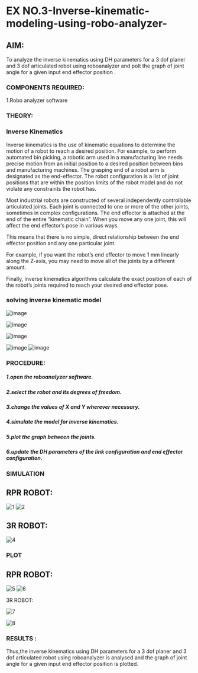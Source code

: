 # EX NO.3-Inverse-kinematic-modeling-using-robo-analyzer-

 
## AIM: 
To analyze the inverse kinematics using DH parameters for a 3 dof planer and 3 dof articulated robot using roboanalyzer and polt the graph of joint angle for a given  input end effector position .


### COMPONENTS REQUIRED:
1.Robo analyzer software  


### THEORY: 
  
### Inverse Kinematics
 

Inverse kinematics is the use of kinematic equations to determine the motion of a robot to reach a desired position. For example, to perform automated bin picking, a robotic arm used in a manufacturing line needs precise motion from an initial position to a desired position between bins and manufacturing machines. The grasping end of a robot arm is designated as the end-effector. The robot configuration is a list of joint positions that are within the position limits of the robot model and do not violate any constraints the robot has.

 Most industrial robots are constructed of several independently controllable articulated joints. Each joint is connected to one or more of the other joints, sometimes in complex configurations. The end effector is attached at the end of the entire “kinematic chain”. When you move any one joint, this will affect the end effector’s pose in various ways.

This means that there is no simple, direct relationship between the end effector position and any one particular joint.

For example, if you want the robot’s end effector to move 1 mm linearly along the Z-axis, you may need to move all of the joints by a different amount.

Finally, inverse kinematics algorithms calculate the exact position of each of the robot’s joints required to reach your desired end effector pose.

### solving inverse kinematic model 
![image](https://user-images.githubusercontent.com/36288975/170622829-3fe97ef7-8ef1-44af-afae-b0954871aa0c.png)


![image](https://user-images.githubusercontent.com/36288975/170622902-f48fd9c7-f2ec-4fd5-904b-ea51be8298c3.png)

![image](https://user-images.githubusercontent.com/36288975/170622934-a3fd7f77-7eb2-4408-b66d-d6e3adbd1f99.png)

![image](https://user-images.githubusercontent.com/36288975/170622982-9c4d8b23-1563-4e17-9616-87bcc4f4501d.png)
![image](https://user-images.githubusercontent.com/36288975/170623020-f27efc12-bb58-4f62-840d-af544ac6689e.png)

### PROCEDURE:
##### 1.open the roboanalyzer software.
##### 2.select the robot and its degrees of freedom.
##### 3.change the values of X and Y wherever necessary.
##### 4.simulate the model for inverse kinematics.
##### 5.plot the graph between the joints.
##### 6.update the DH parameters of the link configuration and end effector configuration.







### SIMULATION 
## RPR ROBOT:
![1](https://github.com/IamShakthi/Inverse-kinematic-modeling-using-robo-analyzer-/assets/117913445/68a94d7e-c2f3-4105-9b83-ca3e4e79ff7d)
![2](https://github.com/IamShakthi/Inverse-kinematic-modeling-using-robo-analyzer-/assets/117913445/fff7a94d-48e3-4f99-a8e9-5d60c58fc0dc)


## 3R ROBOT:
![4](https://github.com/IamShakthi/Inverse-kinematic-modeling-using-robo-analyzer-/assets/117913445/8aa3533c-9826-4883-8387-44967861a9b9)




 ### PLOT 
 ## RPR ROBOT:
 ![5](https://github.com/IamShakthi/Inverse-kinematic-modeling-using-robo-analyzer-/assets/117913445/35459bf3-150d-41ee-8803-caff4df7f7cc)
![6](https://github.com/IamShakthi/Inverse-kinematic-modeling-using-robo-analyzer-/assets/117913445/cd882c3d-3247-434f-a445-b4e96b581aec)

 
3R ROBOT:
 
 ![7](https://github.com/IamShakthi/Inverse-kinematic-modeling-using-robo-analyzer-/assets/117913445/b45679d4-e3b2-40d4-9757-5b4948b32dfa)

 ![8](https://github.com/IamShakthi/Inverse-kinematic-modeling-using-robo-analyzer-/assets/117913445/850cb476-dc3d-4531-8882-d528107264cd)

 
 
 
 

### RESULTS :  
Thus,the inverse kinematics using DH parameters for a 3 dof planer and 3 dof articulated robot using roboanalyzer is analysed and the graph of joint angle for a given input end effector position is plotted.
